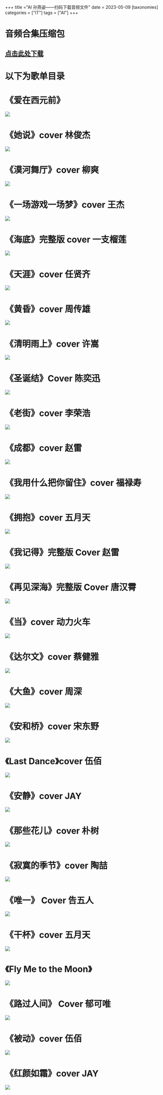 +++
title ="AI 孙燕姿——扫码下载音频文件"
date = 2023-05-09
[taxonomies]
categories = ["IT"]
tags = ["AI"]
+++
# 音频合集压缩包
[点击此处下载](https://sunyanzi.obs.cn-north-4.myhuaweicloud.com/%E5%AD%99%E7%87%95%E5%A7%BF%E9%9F%B3%E9%A2%91%E5%90%88%E9%9B%86.7z)
---  

# 以下为歌单目录


# 《爱在西元前》
 
![](https://files.mdnice.com/user/31076/b4fd42ba-a0ab-4058-90d3-23d8dafaa279.png)


# 《她说》cover 林俊杰

![](https://files.mdnice.com/user/31076/7e311af2-1390-4b65-b185-21282e0f29b1.png)

# 《漠河舞厅》cover 柳爽

![](https://files.mdnice.com/user/31076/b3a9e67e-6a00-4460-b286-18f04d428a8b.png)
# 《一场游戏一场梦》cover 王杰

![](https://files.mdnice.com/user/31076/bd7b28e3-b7f7-4f54-b1fa-a91324404796.png)
# 《海底》完整版 cover 一支榴莲 

![](https://files.mdnice.com/user/31076/a6b8ed9e-c66a-4431-b8f9-5b34d710eafe.png)
# 《天涯》cover 任贤齐

![](https://files.mdnice.com/user/31076/7148577d-e42d-405c-ab47-0f4b0ff68859.png)
# 《黄昏》cover 周传雄

![](https://files.mdnice.com/user/31076/6b5b3534-8d7f-4ea7-8c22-b3385acd4a17.png)
# 《清明雨上》cover 许嵩

![](https://files.mdnice.com/user/31076/229f58a9-91e8-400d-8717-7c0078382502.png)
# 《圣诞结》Cover 陈奕迅

![](https://files.mdnice.com/user/31076/7fe9b8e0-4ca5-4713-bb76-f1f2df5d9425.png)
# 《老街》cover 李荣浩

![](https://files.mdnice.com/user/31076/157fe2e5-14cb-47a6-852d-19b7a18955cb.png)
# 《成都》cover 赵雷

![](https://files.mdnice.com/user/31076/6546f29b-3805-4546-9a43-df162d2b7848.png)
# 《我用什么把你留住》cover 福禄寿

![](https://files.mdnice.com/user/31076/d9a02e04-7e53-4364-9828-0d74886bcd28.png)
# 《拥抱》cover 五月天

![](https://files.mdnice.com/user/31076/58d741a0-9c39-4429-a216-05e01099b3e7.png)
# 《我记得》完整版 Cover 赵雷

![](https://files.mdnice.com/user/31076/1e5ac3fc-8267-4a86-be79-ed2ae286c1da.png)
# 《再见深海》完整版 Cover 唐汉霄

![](https://files.mdnice.com/user/31076/4cba953a-6a88-48e8-ace2-55ce3b3b1a83.png)
# 《当》cover 动力火车

![](https://files.mdnice.com/user/31076/cca91652-8db4-4d2a-9a8b-6b5c83794e7d.png)
# 《达尔文》cover 蔡健雅

![](https://files.mdnice.com/user/31076/5ab71752-03f6-40b1-8cfe-1a5ec02f027d.png)
# 《大鱼》cover 周深

![](https://files.mdnice.com/user/31076/5a6e5c28-f774-46bb-8e5b-1524e7b51050.png)
# 《安和桥》cover 宋东野

![](https://files.mdnice.com/user/31076/6dd67143-c319-48dc-8316-bee91e715187.png)
# 《Last Dance》cover 伍佰

![](https://files.mdnice.com/user/31076/da5f53b3-d143-4a24-a6eb-441ffcc5d313.png)
# 《安静》cover JAY

![](https://files.mdnice.com/user/31076/4cfdc426-6257-422e-a2f5-d4d05f688c14.png)
# 《那些花儿》cover 朴树

![](https://files.mdnice.com/user/31076/26650b60-6bc1-4f57-8ffa-693e8e46d64f.png)
# 《寂寞的季节》cover 陶喆

![](https://files.mdnice.com/user/31076/c7fa4ed9-6031-4dd4-b6e8-3a69b1936012.png)
# 《唯一》 Cover 告五人

![](https://files.mdnice.com/user/31076/b1cb1270-25a4-4357-97e5-c4f207f77449.png)
# 《干杯》cover 五月天

![](https://files.mdnice.com/user/31076/2adf7cba-d163-481d-9f41-a0c32ad6d5b5.png)
# 《Fly Me to the Moon》

![](https://files.mdnice.com/user/31076/611c3fc4-0981-4779-8cb5-c811ff150375.png)

# 《路过人间》 Cover 郁可唯

![](https://files.mdnice.com/user/31076/d856e8cc-e68b-4c82-9901-8205c2b35ad7.png)
# 《被动》cover 伍佰

![](https://files.mdnice.com/user/31076/0be6f91c-7b6f-4e10-a029-f462b800522e.png)
# 《红颜如霜》cover JAY

![](https://files.mdnice.com/user/31076/915f83da-71c2-4c8f-ab1e-089207887340.png)

